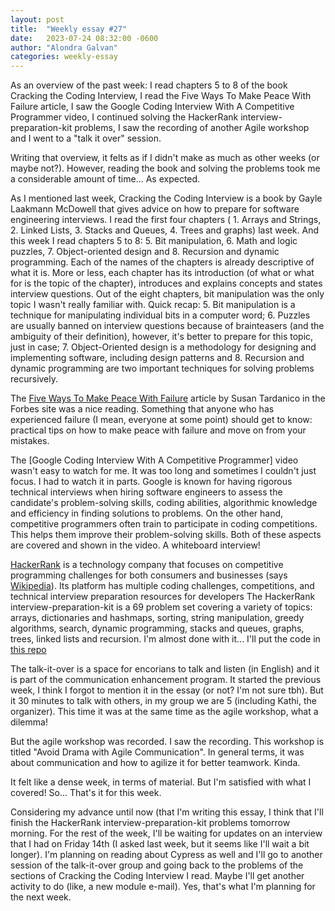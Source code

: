 ```yaml
---
layout: post
title:  "Weekly essay #27"
date:   2023-07-24 08:32:00 -0600
author: "Alondra Galvan"
categories: weekly-essay
---
```


As an overview of the past week: I read chapters 5 to 8 of the book Cracking the Coding Interview, I read the Five Ways To Make Peace With Failure article, I saw the Google Coding Interview With A Competitive Programmer video, I continued solving the HackerRank interview-preparation-kit problems, I saw the recording of another Agile workshop and I went to a "talk it over" session. 

Writing that overview, it felts as if I didn't make as much as other weeks (or maybe not?). However, reading the book and solving the problems took me a considerable amount of time... As expected. 

As I mentioned last week, Cracking the Coding Interview is a book by Gayle Laakmann McDowell that gives advice on how to prepare for software engineering interviews. I read the first four chapters ( 1. Arrays and Strings, 2. Linked Lists, 3. Stacks and Queues, 4. Trees and graphs) last week. And this week I read chapters 5 to 8: 5. Bit manipulation, 6. Math and logic puzzles, 7. Object-oriented design and 8. Recursion and dynamic programming. Each of the names of the chapters is already descriptive of what it is. More or less, each chapter has its introduction (of what or what for is the topic of the chapter), introduces and explains concepts and states interview questions. Out of the eight chapters, bit manipulation was the only topic I wasn't really familiar with. 
Quick recap: 5. Bit manipulation is a technique for manipulating individual bits in a computer word; 6. Puzzles are usually banned on interview questions because of brainteasers (and the ambiguity of their definition), however, it's better to prepare for this topic, just in case; 7. Object-Oriented design is a methodology for designing and implementing software, including design patterns and 8. Recursion and dynamic programming are two important techniques for solving problems recursively.

The [Five Ways To Make Peace With Failure](https://www.forbes.com/sites/susantardanico/2012/09/27/five-ways-to-make-peace-with-failure/?sh=5c6123373640) article by Susan Tardanico in the Forbes site was a nice reading. Something that anyone who has experienced failure (I mean, everyone at some point) should get to know: practical tips on how to make peace with failure and move on from your mistakes.

The [Google Coding Interview With A Competitive Programmer] video wasn't easy to watch for me. It was too long and sometimes I couldn't just focus. I had to watch it in parts. Google is known for having rigorous technical interviews when hiring software engineers to assess the candidate's problem-solving skills, coding abilities, algorithmic knowledge and efficiency in finding solutions to problems. On the other hand, competitive programmers often train to participate in coding competitions. This helps them improve their problem-solving skills. Both of these aspects are covered and shown in the video. A whiteboard interview! 

[HackerRank](https://www.hackerrank.com/) is a technology company that focuses on competitive programming challenges for both consumers and businesses (says [Wikipedia](https://en.wikipedia.org/wiki/HackerRank)). Its platform has multiple coding challenges, competitions, and technical interview preparation resources for developers
The HackerRank interview-preparation-kit is a 69 problem set covering a variety of topics: arrays, dictionaries and hashmaps, sorting, string manipulation, greedy algorithms, search, dynamic programming, stacks and queues, graphs, trees, linked lists and recursion. I'm almost done with it... I'll put the code in [this repo](https://github.com/alond-ra/interview-preparation-kit-HackerRank)

The talk-it-over is a space for encorians to talk and listen (in English) and it is part of the communication enhancement program. It started the previous week, I think I forgot to mention it in the essay (or not? I'm not sure tbh). But it 30 minutes to talk with others, in my group we are 5 (including Kathi, the organizer). This time it was at the same time as the agile workshop, what a dilemma!

But the agile workshop was recorded. I saw the recording. This workshop is titled "Avoid Drama with Agile Communication". In general terms, it was about communication and how to agilize it for better teamwork. Kinda.

It felt like a dense week, in terms of material. But I'm satisfied with what I covered!
So... That's it for this week.

Considering my advance until now (that I'm writing this essay, I think that I'll finish the HackerRank interview-preparation-kit problems tomorrow morning. For the rest of the week, I'll be waiting for updates on an interview that I had on Friday 14th (I asked last week, but it seems like I'll wait a bit longer). I'm planning on reading about Cypress as well and I'll go to another session of the talk-it-over group and going back to the problems of the sections of Cracking the Coding Interview I read. Maybe I'll get another activity to do (like, a new module e-mail). Yes, that's what I'm planning for the next week.
